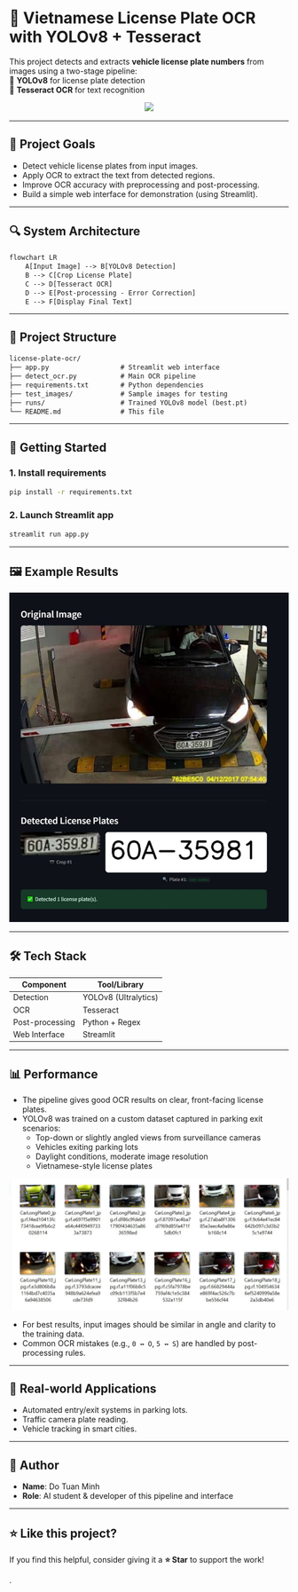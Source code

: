 
# 🚗 Vietnamese License Plate OCR with YOLOv8 + Tesseract

This project detects and extracts **vehicle license plate numbers** from images using a two-stage pipeline:  
🔹 **YOLOv8** for license plate detection  
🔹 **Tesseract OCR** for text recognition

<p align="center">
  <img src="https://user-images.githubusercontent.com/placeholder/plate-demo.gif" width="600">
</p>

---

## 📌 Project Goals

- Detect vehicle license plates from input images.
- Apply OCR to extract the text from detected regions.
- Improve OCR accuracy with preprocessing and post-processing.
- Build a simple web interface for demonstration (using Streamlit).

---

## 🔍 System Architecture

```mermaid
flowchart LR
    A[Input Image] --> B[YOLOv8 Detection]
    B --> C[Crop License Plate]
    C --> D[Tesseract OCR]
    D --> E[Post-processing - Error Correction]
    E --> F[Display Final Text]
```
---

## 📁 Project Structure

```
license-plate-ocr/
├── app.py                  # Streamlit web interface
├── detect_ocr.py           # Main OCR pipeline
├── requirements.txt        # Python dependencies
├── test_images/            # Sample images for testing
├── runs/                   # Trained YOLOv8 model (best.pt)
└── README.md               # This file
```

---

## 🚀 Getting Started

### 1. Install requirements

```bash
pip install -r requirements.txt
```

### 2. Launch Streamlit app

```bash
streamlit run app.py
```

---

## 🖼️ Example Results

![App Screenshot](screenshot/Capture.JPG)

---

## 🛠️ Tech Stack

| Component       | Tool/Library         |
| --------------- | -------------------- |
| Detection       | YOLOv8 (Ultralytics) |
| OCR             | Tesseract            |
| Post-processing | Python + Regex       |
| Web Interface   | Streamlit            |

---

## 📊 Performance

* The pipeline gives good OCR results on clear, front-facing license plates.
* YOLOv8 was trained on a custom dataset captured in parking exit scenarios:
  - Top-down or slightly angled views from surveillance cameras
  - Vehicles exiting parking lots
  - Daylight conditions, moderate image resolution
  - Vietnamese-style license plates


<p align="center">
  <img src="screenshot/data2.JPG" width="800">
</p>

* For best results, input images should be similar in angle and clarity to the training data.
* Common OCR mistakes (e.g., `0 ↔ O`, `5 ↔ S`) are handled by post-processing rules.


---

## 💼 Real-world Applications

* Automated entry/exit systems in parking lots.
* Traffic camera plate reading.
* Vehicle tracking in smart cities.

---

## 👤 Author

* **Name**: Do Tuan Minh
* **Role**: AI student & developer of this pipeline and interface

---

## ⭐ Like this project?

If you find this helpful, consider giving it a **⭐ Star** to support the work!

.


